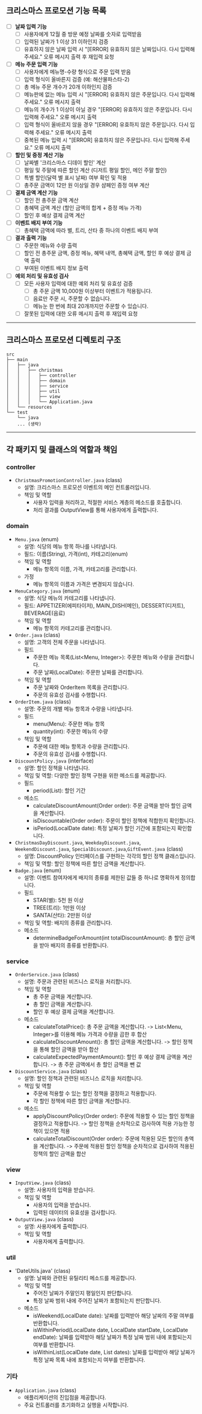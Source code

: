 ## 크리스마스 프로모션 기능 목록

- [ ] **날짜 입력 기능**
    - [ ] 사용자에게 12월 중 방문 예정 날짜를 숫자로 입력받음
    - [ ] 입력된 날짜가 1 이상 31 이하인지 검증
    - [ ] 유효하지 않은 날짜 입력 시 "[ERROR] 유효하지 않은 날짜입니다. 다시 입력해 주세요." 오류 메시지 출력 후 재입력 요청

- [ ] **메뉴 주문 입력 기능**
    - [ ] 사용자에게 메뉴명-수량 형식으로 주문 입력 받음
    - [ ] 입력 형식이 올바른지 검증 (예: 해산물파스타-2)
    - [ ] 총 메뉴 주문 개수가 20개 이하인지 검증
    - [ ] 메뉴판에 없는 메뉴 입력 시 "[ERROR] 유효하지 않은 주문입니다. 다시 입력해 주세요." 오류 메시지 출력
    - [ ] 메뉴의 개수가 1 이상이 아닐 경우 "[ERROR] 유효하지 않은 주문입니다. 다시 입력해 주세요." 오류 메시지 출력
    - [ ] 입력 형식이 올바르지 않을 경우 "[ERROR] 유효하지 않은 주문입니다. 다시 입력해 주세요." 오류 메시지 출력
    - [ ] 중복된 메뉴 입력 시 "[ERROR] 유효하지 않은 주문입니다. 다시 입력해 주세요." 오류 메시지 출력

- [ ] **할인 및 증정 계산 기능**
    - [ ] 날짜별 '크리스마스 디데이 할인' 계산
    - [ ] 평일 및 주말에 따른 할인 계산 (디저트 평일 할인, 메인 주말 할인)
    - [ ] 특별 할인(달력 별 표시 날짜) 여부 확인 및 적용
    - [ ] 총주문 금액이 12만 원 이상일 경우 샴페인 증정 여부 계산

- [ ] **결제 금액 계산 기능**
    - [ ] 할인 전 총주문 금액 계산
    - [ ] 총혜택 금액 계산 (할인 금액의 합계 + 증정 메뉴 가격)
    - [ ] 할인 후 예상 결제 금액 계산

- [ ] **이벤트 배지 부여 기능**
    - [ ] 총혜택 금액에 따라 별, 트리, 산타 중 하나의 이벤트 배지 부여

- [ ] **결과 출력 기능**
    - [ ] 주문한 메뉴와 수량 출력
    - [ ] 할인 전 총주문 금액, 증정 메뉴, 혜택 내역, 총혜택 금액, 할인 후 예상 결제 금액 출력
    - [ ] 부여된 이벤트 배지 정보 출력

- [ ] **예외 처리 및 유효성 검사**
    - [ ] 모든 사용자 입력에 대한 예외 처리 및 유효성 검증
        - [ ] 총 주문 금액 10,000원 이상부터 이벤트가 적용됩니다.
        - [ ] 음료만 주문 시, 주문할 수 없습니다.
        - [ ] 메뉴눈 한 번에 최대 20개까지만 주문할 수 있습니다.
    - [ ] 잘못된 입력에 대한 오류 메시지 출력 후 재입력 요청

---

## 크리스마스 프로모션 디렉토리 구조

```
src
├── main
│   ├── java
│   │   ├── christmas
│   │   │   ├── controller
│   │   │   ├── domain
│   │   │   ├── service
│   │   │   ├── util
│   │   │   ├── view
│   │   │   └── Application.java
│   └── resources
└── test
    └── java
    ... (생략)
```

---

## 각 패키지 및 클래스의 역할과 책임

### controller
- `ChristmasPromotionController.java` (class)
    - 설명: 크리스마스 프로모션 이벤트의 메인 컨트롤러입니다.
    - 책임 및 역할
        - 사용자 입력을 처리하고, 적절한 서비스 계층의 메소드를 호출합니다.
        - 처리 결과를 OutputView를 통해 사용자에게 출력합니다.

### domain
- `Menu.java` (enum)
    - 설명: 식당의 메뉴 항목 하나를 나타냅니다.
    - 필드: 이름(String), 가격(int), 카테고리(enum)
    - 책임 및 역할
        - 메뉴 항목의 이름, 가격, 카테고리를 관리합니다.
    - 가정
        - 메뉴 항목의 이름과 가격은 변경되지 않습니다.
- `MenuCategory.java` (enum)
    - 설명: 식당 메뉴의 카테고리를 나타냅니다.
    - 필드: APPETIZER(에피타이저), MAIN_DISH(메인), DESSERT(디저트), BEVERAGE(음료)
    - 책임 및 역할
        - 메뉴 항목의 카테고리를 관리합니다.
- `Order.java` (class)
    - 설명: 고객의 전체 주문을 나타냅니다.
    - 필드
        - 주문한 메뉴 목록(List<Menu, Integer>): 주문한 메뉴와 수량을 관리합니다.
        - 주문 날짜(LocalDate): 주문한 날짜를 관리합니다.
    - 책임 및 역할
        - 주문 날짜와 OrderItem 목록을 관리합니다.
        - 주문의 유효성 검사를 수행합니다.
- `OrderItem.java` (class)
    - 설명: 주문의 개별 메뉴 항목과 수량을 나타냅니다.
    - 필드
        - menu(Menu): 주문한 메뉴 항목
        - quantity(int): 주문한 메뉴의 수량
    - 책임 및 역할
        - 주문에 대한 메뉴 항목과 수량을 관리합니다.
        - 주문의 유효성 검사를 수행합니다.
- `DiscountPolicy.java` (interface)
    - 설명: 할인 정책을 나타냅니다.
    - 책임 및 역할: 다양한 할인 정책 구현을 위한 메소드를 제공합니다.
    - 필드
        - period(List<LocalDate>): 할인 기간
    - 메소드
        - calculateDiscountAmount(Order order): 주문 금액을 받아 할인 금액을 계산합니다.
        - isDiscountable(Order order): 주문이 할인 정책에 적합한지 확인합니다.
        - isPeriod(LocalDate date): 특정 날짜가 할인 기간에 포함되는지 확인합니다.
- `ChristmasDayDiscount.java`, `WeekdayDiscount.java`, `WeekendDiscount.java`, `SpecialDiscount.java`,`GiftEvent.java` (class)
    - 설명: DiscountPolicy 인터페이스를 구현하는 각각의 할인 정책 클래스입니다.
    - 책임 및 역할: 할인 정책에 따른 할인 금액을 계산합니다.
- `Badge.java` (enum)
    - 설명: 이벤트 참여자에게 배지의 종류를 제한된 값들 중 하나로 명확하게 정의합니다.
    - 필드
        - STAR(별): 5천 원 이상
        - TREE(트리): 1만원 이상
        - SANTA(산타): 2만원 이상
    - 책임 및 역할: 배지의 종류를 관리합니다.
    - 메소드
        - determineBadgeForAmount(int totalDiscountAmount): 총 할인 금액을 받아 배지의 종류를 반환합니다.

### service
- `OrderService.java` (class)
    - 설명: 주문과 관련된 비즈니스 로직을 처리합니다.
    - 책임 및 역할
        - 총 주문 금액을 계산합니다.
        - 총 할인 금액을 계산합니다.
        - 할인 후 예상 결제 금액을 계산합니다.
    - 메소드
        - calculateTotalPrice(): 총 주문 금액을 계산합니다. -> List<Menu, Integer>를 이용해 메뉴 가격과 수량을 곱한 후 합산
        - calculateDiscountAmount(): 총 할인 금액을 계산합니다. -> 할인 정책을 통해 할인 금액을 받아 합산
        - calculateExpectedPaymentAmount(): 할인 후 예상 결제 금액을 계산합니다. -> 총 주문 금액에서 총 할인 금액을 뺀 값
- `DiscountService.java` (class)
    - 설명: 할인 정책과 관련된 비즈니스 로직을 처리합니다.
    - 책임 및 역할
        - 주문에 적용할 수 있는 할인 정책을 결정하고 적용합니다.
        - 각 할인 정책에 따른 할인 금액을 계산합니다.
    - 메소드
        - applyDiscountPolicy(Order order): 주문에 적용할 수 있는 할인 정책을 결정하고 적용합니다. -> 할인 정책을 순차적으로 검사하여 적용 가능한 정책이 있으면 적용
        - calculateTotalDiscount(Order order): 주문에 적용된 모든 할인의 총액을 계산합니다. -> 주문에 적용된 할인 정책을 순차적으로 검사하여 적용된 정책의 할인 금액을 합산

### view
- `InputView.java` (class)
    - 설명: 사용자의 입력을 받습니다.
    - 책임 및 역할
        - 사용자의 입력을 받습니다.
        - 입력된 데이터의 유효성을 검사합니다.
- `OutputView.java` (class)
    - 설명: 사용자에게 출력합니다.
    - 책임 및 역할
        - 사용자에게 출력합니다.

### util
- 'DateUtils.java' (class)
    - 설명: 날짜와 관련된 유틸리티 메소드를 제공합니다.
    - 책임 및 역할
        - 주어진 날짜가 주말인지 평일인지 판단합니다.
        - 특정 날짜 범위 내에 주어진 날짜가 포함되는지 판단합니다.
    - 메소드
        - isWeekend(LocalDate date): 날짜를 입력받아 해당 날짜의 주말 여부를 반환합니다.
        - isWithinPeriod(LocalDate date, LocalDate startDate, LocalDate endDate): 날짜를 입력받아 해당 날짜가 특정 날짜 범위 내에 포함되는지 여부를 반환합니다.
        - isWithinList(LocalDate date, List<LocalDate> dates): 날짜를 입력받아 해당 날짜가 특정 날짜 목록 내에 포함되는지 여부를 반환합니다.

### 기타
- `Application.java` (class)
    - 애플리케이션의 진입점을 제공합니다.
    - 주요 컨트롤러를 초기화하고 실행을 시작합니다.